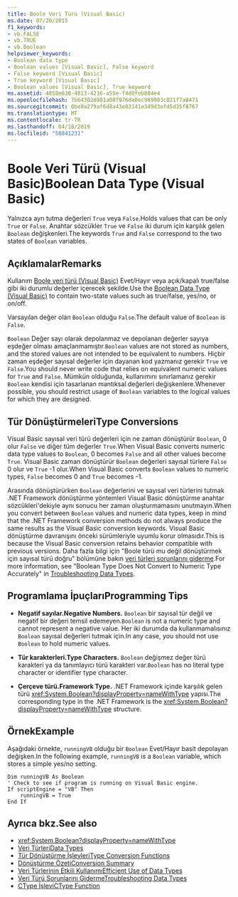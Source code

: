```yaml
---
title: Boole Veri Türü (Visual Basic)
ms.date: 07/20/2015
f1_keywords:
- vb.FALSE
- vb.TRUE
- vb.Boolean
helpviewer_keywords:
- Boolean data type
- Boolean values [Visual Basic], False keyword
- False keyword [Visual Basic]
- True keyword [Visual Basic]
- Boolean values [Visual Basic], True keyword
ms.assetid: 4858e630-4813-4216-a55e-f4d0feb884e4
ms.openlocfilehash: 7b64302d801a08f976de0ec969983c821f7a8471
ms.sourcegitcommit: 0be8a279af6d8a43e03141e349d3efd5d35f8767
ms.translationtype: MT
ms.contentlocale: tr-TR
ms.lasthandoff: 04/18/2019
ms.locfileid: "58841231"
---
```

# <a name="boolean-data-type-visual-basic"></a><span data-ttu-id="8d60a-102">Boole Veri Türü (Visual Basic)</span><span class="sxs-lookup"><span data-stu-id="8d60a-102">Boolean Data Type (Visual Basic)</span></span>
<span data-ttu-id="8d60a-103">Yalnızca ayrı tutma değerleri `True` veya `False`.</span><span class="sxs-lookup"><span data-stu-id="8d60a-103">Holds values that can be only `True` or `False`.</span></span> <span data-ttu-id="8d60a-104">Anahtar sözcükler `True` ve `False` iki durum için karşılık gelen `Boolean` değişkenleri.</span><span class="sxs-lookup"><span data-stu-id="8d60a-104">The keywords `True` and `False` correspond to the two states of `Boolean` variables.</span></span>  
  
## <a name="remarks"></a><span data-ttu-id="8d60a-105">Açıklamalar</span><span class="sxs-lookup"><span data-stu-id="8d60a-105">Remarks</span></span>  
 <span data-ttu-id="8d60a-106">Kullanım [Boole veri türü (Visual Basic)](../../../visual-basic/language-reference/data-types/boolean-data-type.md) Evet/Hayır veya açık/kapalı true/false gibi iki durumlu değerler içerecek şekilde.</span><span class="sxs-lookup"><span data-stu-id="8d60a-106">Use the [Boolean Data Type (Visual Basic)](../../../visual-basic/language-reference/data-types/boolean-data-type.md) to contain two-state values such as true/false, yes/no, or on/off.</span></span>  
  
 <span data-ttu-id="8d60a-107">Varsayılan değer olan `Boolean` olduğu `False`.</span><span class="sxs-lookup"><span data-stu-id="8d60a-107">The default value of `Boolean` is `False`.</span></span>  
  
 <span data-ttu-id="8d60a-108">`Boolean` Değer sayı olarak depolanmaz ve depolanan değerler sayıya eşdeğer olması amaçlanmamıştır.</span><span class="sxs-lookup"><span data-stu-id="8d60a-108">`Boolean` values are not stored as numbers, and the stored values are not intended to be equivalent to numbers.</span></span> <span data-ttu-id="8d60a-109">Hiçbir zaman eşdeğer sayısal değerler için dayanan kod yazmanız gerekir `True` ve `False`.</span><span class="sxs-lookup"><span data-stu-id="8d60a-109">You should never write code that relies on equivalent numeric values for `True` and `False`.</span></span> <span data-ttu-id="8d60a-110">Mümkün olduğunda, kullanımını sınırlamanız gerekir `Boolean` kendisi için tasarlanan mantıksal değerleri değişkenlere.</span><span class="sxs-lookup"><span data-stu-id="8d60a-110">Whenever possible, you should restrict usage of `Boolean` variables to the logical values for which they are designed.</span></span>  
  
## <a name="type-conversions"></a><span data-ttu-id="8d60a-111">Tür Dönüştürmeleri</span><span class="sxs-lookup"><span data-stu-id="8d60a-111">Type Conversions</span></span>  
 <span data-ttu-id="8d60a-112">Visual Basic sayısal veri türü değerleri için ne zaman dönüştürür `Boolean`, 0 olur `False` ve diğer tüm değerler `True`.</span><span class="sxs-lookup"><span data-stu-id="8d60a-112">When Visual Basic converts numeric data type values to `Boolean`, 0 becomes `False` and all other values become `True`.</span></span> <span data-ttu-id="8d60a-113">Visual Basic zaman dönüştürür `Boolean` değerleri sayısal türlere `False` 0 olur ve `True` -1 olur.</span><span class="sxs-lookup"><span data-stu-id="8d60a-113">When Visual Basic converts `Boolean` values to numeric types, `False` becomes 0 and `True` becomes -1.</span></span>  
  
 <span data-ttu-id="8d60a-114">Arasında dönüştürürken `Boolean` değerlerini ve sayısal veri türlerini tutmak .NET Framework dönüştürme yöntemleri Visual Basic dönüştürme anahtar sözcükleri'dekiyle aynı sonucu her zaman oluşturmamasını unutmayın.</span><span class="sxs-lookup"><span data-stu-id="8d60a-114">When you convert between `Boolean` values and numeric data types, keep in mind that the .NET Framework conversion methods do not always produce the same results as the Visual Basic conversion keywords.</span></span> <span data-ttu-id="8d60a-115">Visual Basic dönüştürme davranışını önceki sürümleriyle uyumlu korur olmasıdır.</span><span class="sxs-lookup"><span data-stu-id="8d60a-115">This is because the Visual Basic conversion retains behavior compatible with previous versions.</span></span> <span data-ttu-id="8d60a-116">Daha fazla bilgi için "Boole türü mu değil dönüştürmek için sayısal türü doğru" bölümüne bakın [veri türleri sorunlarını giderme](../../../visual-basic/programming-guide/language-features/data-types/troubleshooting-data-types.md).</span><span class="sxs-lookup"><span data-stu-id="8d60a-116">For more information, see "Boolean Type Does Not Convert to Numeric Type Accurately" in [Troubleshooting Data Types](../../../visual-basic/programming-guide/language-features/data-types/troubleshooting-data-types.md).</span></span>  
  
## <a name="programming-tips"></a><span data-ttu-id="8d60a-117">Programlama İpuçları</span><span class="sxs-lookup"><span data-stu-id="8d60a-117">Programming Tips</span></span>  
  
-   <span data-ttu-id="8d60a-118">**Negatif sayılar.**</span><span class="sxs-lookup"><span data-stu-id="8d60a-118">**Negative Numbers.**</span></span> <span data-ttu-id="8d60a-119">`Boolean` bir sayısal tür değil ve negatif bir değeri temsil edemeyen.</span><span class="sxs-lookup"><span data-stu-id="8d60a-119">`Boolean` is not a numeric type and cannot represent a negative value.</span></span> <span data-ttu-id="8d60a-120">Her iki durumda da kullanmamalısınız `Boolean` sayısal değerleri tutmak için.</span><span class="sxs-lookup"><span data-stu-id="8d60a-120">In any case, you should not use `Boolean` to hold numeric values.</span></span>  
  
-   <span data-ttu-id="8d60a-121">**Tür karakterleri.**</span><span class="sxs-lookup"><span data-stu-id="8d60a-121">**Type Characters.**</span></span> <span data-ttu-id="8d60a-122">`Boolean` değişmez değer türü karakteri ya da tanımlayıcı türü karakteri var.</span><span class="sxs-lookup"><span data-stu-id="8d60a-122">`Boolean` has no literal type character or identifier type character.</span></span>  
  
-   <span data-ttu-id="8d60a-123">**Çerçeve türü.**</span><span class="sxs-lookup"><span data-stu-id="8d60a-123">**Framework Type.**</span></span> <span data-ttu-id="8d60a-124">.NET Framework içinde karşılık gelen türü <xref:System.Boolean?displayProperty=nameWithType> yapısı.</span><span class="sxs-lookup"><span data-stu-id="8d60a-124">The corresponding type in the .NET Framework is the <xref:System.Boolean?displayProperty=nameWithType> structure.</span></span>  
  
## <a name="example"></a><span data-ttu-id="8d60a-125">Örnek</span><span class="sxs-lookup"><span data-stu-id="8d60a-125">Example</span></span>  
 <span data-ttu-id="8d60a-126">Aşağıdaki örnekte, `runningVB` olduğu bir `Boolean` Evet/Hayır basit depolayan değişken.</span><span class="sxs-lookup"><span data-stu-id="8d60a-126">In the following example, `runningVB` is a `Boolean` variable, which stores a simple yes/no setting.</span></span>  
  
```  
Dim runningVB As Boolean  
' Check to see if program is running on Visual Basic engine.  
If scriptEngine = "VB" Then  
    runningVB = True  
End If  
```  
  
## <a name="see-also"></a><span data-ttu-id="8d60a-127">Ayrıca bkz.</span><span class="sxs-lookup"><span data-stu-id="8d60a-127">See also</span></span>

- <xref:System.Boolean?displayProperty=nameWithType>
- [<span data-ttu-id="8d60a-128">Veri Türleri</span><span class="sxs-lookup"><span data-stu-id="8d60a-128">Data Types</span></span>](../../../visual-basic/language-reference/data-types/index.md)
- [<span data-ttu-id="8d60a-129">Tür Dönüştürme İşlevleri</span><span class="sxs-lookup"><span data-stu-id="8d60a-129">Type Conversion Functions</span></span>](../../../visual-basic/language-reference/functions/type-conversion-functions.md)
- [<span data-ttu-id="8d60a-130">Dönüştürme Özeti</span><span class="sxs-lookup"><span data-stu-id="8d60a-130">Conversion Summary</span></span>](../../../visual-basic/language-reference/keywords/conversion-summary.md)
- [<span data-ttu-id="8d60a-131">Veri Türlerinin Etkili Kullanımı</span><span class="sxs-lookup"><span data-stu-id="8d60a-131">Efficient Use of Data Types</span></span>](../../../visual-basic/programming-guide/language-features/data-types/efficient-use-of-data-types.md)
- [<span data-ttu-id="8d60a-132">Veri Türü Sorunlarını Giderme</span><span class="sxs-lookup"><span data-stu-id="8d60a-132">Troubleshooting Data Types</span></span>](../../../visual-basic/programming-guide/language-features/data-types/troubleshooting-data-types.md)
- [<span data-ttu-id="8d60a-133">CType İşlevi</span><span class="sxs-lookup"><span data-stu-id="8d60a-133">CType Function</span></span>](../../../visual-basic/language-reference/functions/ctype-function.md)
